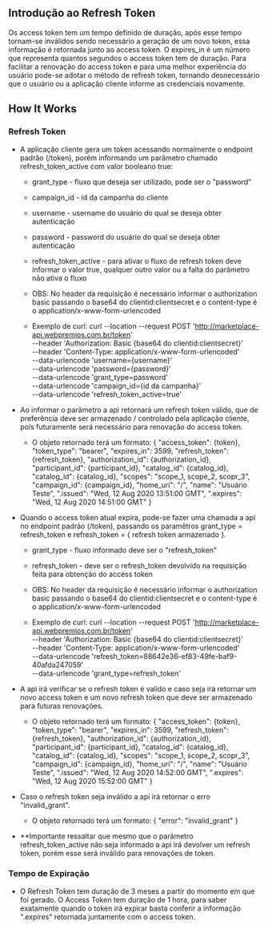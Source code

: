 ## Introdução ao Refresh Token

Os access token tem um tempo definido de duração, após esse tempo tornam-se inválidos sendo necessário a geração de um novo token, essa informação é retornada junto ao access token. 
O expires_in é um número que representa quantos segundos o access token tem de duração. 
Para facilitar a renovação do access token e para uma melhor experiência do usuário pode-se adotar o método de refresh token, tornando desnecessário que o usuário ou a aplicação cliente informe as credenciais novamente.

## How It Works

### Refresh Token

- A aplicação cliente gera um token acessando normalmente o endpoint padrão (/token), porém informando um parâmetro chamado refresh_token_active com valor booleano true:

	- grant_type - fluxo que deseja ser utilizado, pode ser o "password"
	- campaign_id - id da campanha do cliente
	- username - username do usuário do qual se deseja obter autenticação 
	- password - password do usuário do qual se deseja obter autenticação 
	- refresh_token_active - para ativar o fluxo de refresh token deve informar o valor true, qualquer outro valor ou a falta do parâmetro não ativa o fluxo
	
	- OBS: No header da requisição é necessário informar o authorization basic passando o base64 do clientid:clientsecret e o content-type é o application/x-www-form-urlencoded

	- Exemplo de curl:
		curl --location --request POST 'http://marketplace-api.webpremios.com.br/token' \
		--header 'Authorization: Basic {base64 do clientid:clientsecret}' \
		--header 'Content-Type: application/x-www-form-urlencoded' \
		--data-urlencode 'username={username}' \
		--data-urlencode 'password={password}' \
		--data-urlencode 'grant_type=password' \
		--data-urlencode 'campaign_id={id da campanha}' \
		--data-urlencode 'refresh_token_active=true'
  
- Ao informar o parâmetro a api retornará um refresh token válido, que de preferência deve ser armazenado / controlado pela aplicação cliente, pois futuramente será necessário para renovação do access token.

	- O objeto retornado terá um formato:
	{
		"access_token": {token}, 
		"token_type": "bearer",
		"expires_in": 3599,
		"refresh_token": {refresh_token},
		"authorization_id": {authorization_id},
		"participant_id": {participant_id},
		"catalog_id": {catalog_id},
		"catalog_id": {catalog_id},
		"scopes": "scope_1, scope_2, scopr_3",
		"campaign_id": {campaign_id},
		"home_uri": "/",
		"name": "Usuário Teste",
		".issued": "Wed, 12 Aug 2020 13:51:00 GMT",
		".expires": "Wed, 12 Aug 2020 14:51:00 GMT"
	}
	
- Quando o access token atual expira, pode-se fazer uma chamada a api no endpoint padrão (/token), passando os paramêtros grant_type = refresh_token e refresh_token = { refresh token armazenado }. 

	- grant_type - fluxo informado deve ser o "refresh_token"
	- refresh_token - deve ser o refresh_token devolvido na requisição feita para obtenção do access token

	- OBS: No header da requisição é necessário informar o authorization basic passando o base64 do clientid:clientsecret e o content-type é o application/x-www-form-urlencoded

	- Exemplo de curl:
		curl --location --request POST 'http://marketplace-api.webpremios.com.br/token' \
		--header 'Authorization: Basic {base64 do clientid:clientsecret}' \
		--header 'Content-Type: application/x-www-form-urlencoded' \
		--data-urlencode 'refresh_token=88642e36-ef83-49fe-baf9-40afda247059' \
		--data-urlencode 'grant_type=refresh_token'

- A api irá verificar se o refresh token é valido e caso seja irá retornar um novo access token e um novo refresh token que deve ser armazenado para futuras renovações.

	- O objeto retornado terá um formato:
	{
		"access_token": {token}, 
		"token_type": "bearer",
		"expires_in": 3599,
		"refresh_token": {refresh_token},
		"authorization_id": {authorization_id},
		"participant_id": {participant_id},
		"catalog_id": {catalog_id},
		"catalog_id": {catalog_id},
		"scopes": "scope_1, scope_2, scopr_3",
		"campaign_id": {campaign_id},
		"home_uri": "/",
		"name": "Usuário Teste",
		".issued": "Wed, 12 Aug 2020 14:52:00 GMT",
		".expires": "Wed, 12 Aug 2020 15:52:00 GMT"
	}

- Caso o refresh token seja inválido a api irá retornar o erro "invalid_grant".

	- O objeto retornado terá um formato:
	{
		"error": "invalid_grant"
	}

- **Importante ressaltar que mesmo que o parâmetro refresh_token_active não seja informado a api irá devolver um refresh token, porém esse será inválido para renovações de token.

### Tempo de Expiração

- O Refresh Token tem duração de 3 meses a partir do momento em que foi gerado. O Access Token tem duração de 1 hora, para saber exatamente quando o token irá expirar basta conferir a informação ".expires" retornada juntamente com o access token.
